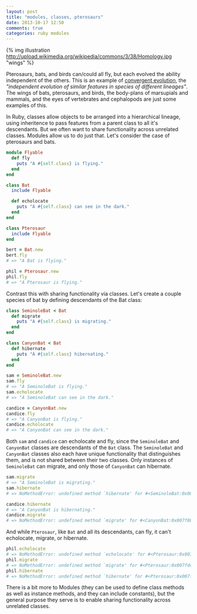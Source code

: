 ```yaml
---
layout: post
title: "modules, classes, pterosaurs"
date: 2013-10-17 12:50
comments: true
categories: ruby modules
---
```

{% img illustration http://upload.wikimedia.org/wikipedia/commons/3/38/Homology.jpg "wings" %}

Pterosaurs, bats, and birds can/could all fly, but each evolved the ability independent of the others. This is an example of [convergent evolution](http://en.wikipedia.org/wiki/Convergent_evolution), the *"independent evolution of similar features in species of different lineages"*. The wings of bats, pterosaurs, and birds, the body-plans of marsupials and mammals, and the eyes of vertebrates and cephalopods are just some examples of this.

In Ruby, classes allow objects to be arranged into a hierarchical lineage, using inheritence to pass features from a parent class to all it's descendants. But we often want to share functionality across unrelated classes. Modules allow us to do just that. Let's consider the case of pterosaurs and bats.

``` ruby
module Flyable
  def fly
    puts "A #{self.class} is flying."
  end
end

class Bat
  include Flyable

  def echolocate
    puts "A #{self.class} can see in the dark."
  end
end

class Pterosaur
  include Flyable
end

bert = Bat.new
bert.fly
# => "A Bat is flying."

phil = Pterosaur.new
phil.fly
# => "A Pterosaur is flying."
```

Contrast this with sharing functionality via classes. Let's create a couple species of bat by defining descendants of the Bat class:

``` ruby
class SeminoleBat < Bat
  def migrate
    puts "A #{self.class} is migrating."
  end
end

class CanyonBat < Bat
  def hibernate
    puts "A #{self.class} hibernating."
  end
end

sam = SeminoleBat.new
sam.fly
# => "A SeminoleBat is flying."
sam.echolocate
# => "A SeminoleBat can see in the dark."

candice = CanyonBat.new
candice.fly
# => "A CanyonBat is flying."
candice.echolocate
# => "A CanyonBat can see in the dark."
```

Both `sam` and `candice` can echolocate and fly, since the `SeminoleBat` and `CanyonBat` classes are descendants of the `Bat` class. The `SeminoleBat` and `CanyonBat` classes also each have unique functionality that distinguishes them, and is not shared between their two classes. Only instances of `SeminoleBat` can migrate, and only those of `CanyonBat` can hibernate.

``` ruby
sam.migrate
# => "A SeminoleBat is migrating."
sam.hibernate
# => NoMethodError: undefined method `hibernate' for #<SeminoleBat:0x007f88fe006228>

candice.hibernate
# => "A CanyonBat is hibernating."
candice.migrate
# => NoMethodError: undefined method `migrate' for #<CanyonBat:0x007f88fe807c38>
```

And while `Pterosaur`, like `Bat` and all its descendants, can fly, it can't echolocate, migrate, or hibernate.

``` ruby
phil.echolocate
# => NoMethodError: undefined method `echolocate' for #<Pterosaur:0x007fdcbc082eb0>
phil.migrate
# => NoMethodError: undefined method `migrate' for #<Pterosaur:0x007fdcbc082eb0>
phil.hibernate
# => NoMethodError: undefined method `hibernate' for #<Pterosaur:0x007fdcbc082eb0>
```

There is a bit more to Modules (they can be used to define class methods as well as instance methods, and they can include constants), but the general purpose they serve is to enable sharing functionality across unrelated classes.
